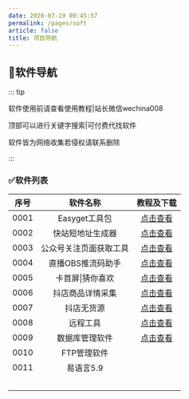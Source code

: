 ```yaml
---
date: 2020-07-19 00:45:57
permalink: /pages/soft
article: false
title: 项目导航
---
```


## 💋软件导航

::: tip

软件使用前请查看使用教程|站长微信wechina008

顶部可以进行关键字搜索|可付费代找软件

软件皆为网络收集若侵权请联系删除

:::

### ✅软件列表

| 序号 |        软件名称        |         教程及下载          |
| :--: | :--------------------: | :-------------------------: |
| 0001 |     Easyget工具包      | [点击查看](/pages/easyget/) |
| 0002 |    快站短地址生成器    | [点击查看](/pages/easyget/) |
| 0003 | 公众号关注页面获取工具 | [点击查看](/pages/easyget/) |
| 0004 |   直播OBS推流码助手    |  [点击查看](/pages/dyobs/)  |
| 0005 |    卡首屏\|猜你喜欢    |  [点击查看](/pages/dyhkj/)  |
| 0006 |    抖店商品详情采集    | [点击查看](/pages/easyget/) |
| 0007 |       抖店无货源       | [点击查看](/pages/easyget/) |
| 0008 |        远程工具        | [点击查看](/pages/easyget/) |
| 0009 |     数据库管理软件     | [点击查看](/pages/easyget/) |
| 0010 |      FTP管理软件       |                             |
| 0011 |       易语言5.9        |                             |
|      |                        |                             |
|      |                        |                             |
|      |                        |                             |
|      |                        |                             |
|      |                        |                             |



